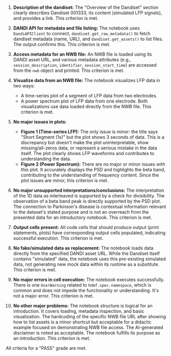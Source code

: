 1.  **Description of the dandiset:** The "Overview of the Dandiset" section clearly describes Dandiset 001333, its content (simulated LFP signals), and provides a link. This criterion is met.

2.  **DANDI API for metadata and file listing:** The notebook uses `DandiAPIClient` to connect, `dandiset.get_raw_metadata()` to fetch dandiset metadata (name, URL), and `dandiset.get_assets()` to list files. The output confirms this. This criterion is met.

3.  **Access metadata for an NWB file:** An NWB file is loaded using its DANDI asset URL, and various metadata attributes (e.g., `session_description`, `identifier`, `session_start_time`) are accessed from the `nwb` object and printed. This criterion is met.

4.  **Visualize data from an NWB file:** The notebook visualizes LFP data in two ways:
    *   A time-series plot of a segment of LFP data from two electrodes.
    *   A power spectrum plot of LFP data from one electrode.
    Both visualizations use data loaded directly from the NWB file. This criterion is met.

5.  **No major issues in plots:**
    *   **Figure 1 (Time-series LFP):** The only issue is minor: the title says "Short Segment (1s)" but the plot shows 3 seconds of data. This is a discrepancy but doesn't make the plot uninterpretable, show missing/all-zeros data, or represent a serious mistake in the data itself. The plot clearly shows LFP waveforms and contributes to understanding the data.
    *   **Figure 2 (Power Spectrum):** There are no major or minor issues with this plot. It accurately displays the PSD and highlights the beta band, contributing to the understanding of frequency content.
    Since the plot issues are minor, this criterion is met.

6.  **No major unsupported interpretations/conclusions:** The interpretation of the 1D data as interleaved is supported by a check for divisibility. The observation of a beta band peak is directly supported by the PSD plot. The connection to Parkinson's disease is contextual information relevant to the dataset's stated purpose and is not an overreach from the presented data for an introductory notebook. This criterion is met.

7.  **Output cells present:** All code cells that should produce output (print statements, plots) have corresponding output cells populated, indicating successful execution. This criterion is met.

8.  **No fake/simulated data as replacement:** The notebook loads data directly from the specified DANDI asset URL. While the Dandiset itself contains "simulated" data, the notebook uses this pre-existing simulated data, not generating new mock data within its runtime as a substitute. This criterion is met.

9.  **No major errors in cell execution:** The notebook executes successfully. There is one `UserWarning` related to `hdmf.spec.namespace`, which is common and does not impede the functionality or understanding. It's not a major error. This criterion is met.

10. **No other major problems:** The notebook structure is logical for an introduction. It covers loading, metadata inspection, and basic visualization. The hardcoding of the specific NWB file URL after showing how to list assets is a minor shortcut but acceptable for a didactic example focused on demonstrating NWB file access. The AI-generated disclaimer is noted as acceptable. The notebook fulfills its purpose as an introduction. This criterion is met.

All criteria for a "PASS" grade are met.